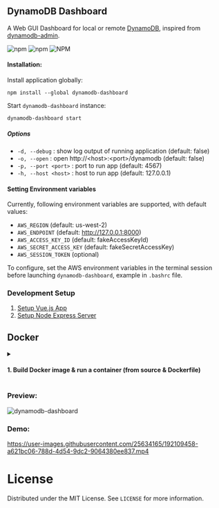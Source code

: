 ## DynamoDB Dashboard
A Web GUI Dashboard for local or remote [DynamoDB](https://aws.amazon.com/blogs/aws/dynamodb-local-for-desktop-development/), inspired from [dynamodb-admin](https://github.com/aaronshaf/dynamodb-admin).

![npm](https://img.shields.io/npm/v/dynamodb-dashboard?label=npm&style=flat-square) ![npm](https://img.shields.io/npm/dw/dynamodb-dashboard?style=flat-square) ![NPM](https://img.shields.io/npm/l/dynamodb-dashboard?style=flat-square)

#### Installation:
Install application globally:
```shell
npm install --global dynamodb-dashboard
```

Start `dynamodb-dashboard` instance:
```shell
dynamodb-dashboard start
```

##### Options
- `-d, --debug` : show log output of running application (default: false)
- `-o, --open` : open http://\<host>:\<port>/dynamodb (default: false)
- `-p, --port <port>` : port to run app (default: 4567)
- `-h, --host <host>` : host to run app (default: 127.0.0.1)

#### Setting Environment variables
Currently, following environment variables are supported, with default values:

- `AWS_REGION` (default: us-west-2)
- `AWS_ENDPOINT` (default: http://127.0.0.1:8000)
- `AWS_ACCESS_KEY_ID` (default: fakeAccessKeyId)
- `AWS_SECRET_ACCESS_KEY` (default: fakeSecretAccessKey)
- `AWS_SESSION_TOKEN` (optional)

To configure, set the AWS environment variables in the terminal session before launching `dynamodb-dashboard`, example in `.bashrc` file.

### Development Setup
1. [Setup Vue.js App](https://github.com/kritish-dhaubanjar/dynamodb-dashboard/tree/main/app)
2. [Setup Node Express Server](https://github.com/kritish-dhaubanjar/dynamodb-dashboard/tree/main/server)

## Docker

<details>
  <summary><h4>1. Build Docker image & run a container (from source & Dockerfile)</h4></summary>
  
  **a. Clone Repository**
  ```shell
  $ git clone https://github.com/kritish-dhaubanjar/dynamodb-dashboard.git
  $ cd dynamodb-dashboard
  ```
  
  **b. Build Docker Image**
  ```shell
  $ docker build . -t dynamodb-dashboard:local
  ```
  
  *Build Arguments:*
  - `PORT_ARG` (default: `4567`)
  - `HOST_ARG` (default: `0.0.0.0`)
  - `PREFIX_ARG` (default: `dynamodb`, prefix of route URIs)
  
  **c. Run Docker Container**
  ```shell
  $ docker run -p 8080:4567 dynamodb-dashboard:local
  ```
  
  *Environment Variables:*
  - `AWS_REGION` (default: `us-west-2`)
  - `AWS_ENDPOINT` (default: `http://127.0.0.1:8000`)
  - `AWS_ACCESS_KEY_ID` (default: `fakeAccessKeyId`)
  - `AWS_SECRET_ACCESS_KEY` (default: `fakeSecretAccessKey`)
  - `AWS_SESSION_TOKEN` (optional)
  
  *NOTE: For dynamodb running in the host machine, use flag `--network=host` for running dynamodb-dashboard container.*
</details>

### Preview:
![dynamodb-dashboard](https://media.discordapp.net/attachments/896610721754910751/1033278926031691806/unknown.png?width=1362&height=666)

### Demo:
https://user-images.githubusercontent.com/25634165/192109458-a621bc06-788d-4d54-9dc2-9064380ee837.mp4

# License
Distributed under the MIT License. See `LICENSE` for more information.
